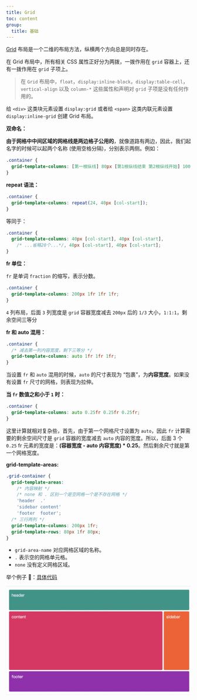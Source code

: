 ```yaml
---
title: Grid
toc: content
group:
  title: 基础
---
```


[Grid](https://developer.mozilla.org/zh-CN/docs/Web/CSS/grid) 布局是一个二维的布局方法，纵横两个方向总是同时存在。

在 Grid 布局中，所有相关 CSS 属性正好分为两拨，一拨作用在 `grid` 容器上，还有一拨作用在 `grid` 子项上。

> 在 `Grid` 布局中，`float`，`display:inline-block`，`display:table-cell`，`vertical-align` 以及 `column-*` 这些属性和声明对 `grid` 子项是没有任何作用的。

给 `<div>` 这类块元素设置 `display:grid` 或者给 `<span>` 这类内联元素设置 `display:inline-grid` 创建 Grid 布局。

**双命名：**

**由于网格中中间区域的网格线是两边格子公用的**，就像道路有两边，因此，我们起名字的时候可以起两个名称 (使用空格分隔)，分别表示两侧。例如：

```css
.container {
  grid-template-columns: [第一根纵线] 80px [第1根纵线结束 第2根纵线开始] 100px [最后的结束线];
}
```

**repeat 语法：**

```css
.container {
  grid-template-columns: repeat(24, 40px [col-start]);
}
```

等同于：

```css
.container {
  grid-template-columns: 40px [col-start], 40px [col-start],
    /* ...省略20个...*/, 40px [col-start], 40px [col-start];
}
```

**fr 单位：**

`fr` 是单词 `fraction` 的缩写，表示分数。

```css
.container {
  grid-template-columns: 200px 1fr 1fr 1fr;
}
```

`4` 列布局，后面 `3` 列宽度是 `grid` 容器宽度减去 `200px` 后的 `1/3` 大小，`1:1:1`，剩余空间三等分

**fr 和 auto 混用：**

```css
.container {
  /* 减去第一列内容宽度，剩下三等分 */
  grid-template-columns: auto 1fr 1fr 1fr;
}
```

当设置 `fr` 和 `auto` 混用的时候，`auto` 的尺寸表现为 “包裹”，为**内容宽度**。如果没有设置 `fr` 尺寸的网格，则表现为拉伸。

**当 `fr` 数值之和小于 `1` 时：**

```css
.container {
  grid-template-columns: auto 0.25fr 0.25fr 0.25fr;
}
```

这里计算就相对复杂些，首先，由于第一个网格尺寸设置为 `auto`，因此 `fr` 计算需要的剩余空间尺寸是 `grid` 容器的宽度减去 `auto` 内容的宽度。所以，后面 3 个 `0.25` fr 元素的宽度是：**(容器宽度 - auto 内容宽度) \* 0.25**。然后剩余尺寸就是第一个网格宽度。

**grid-template-areas:**

```css
.grid-container {
  grid-template-areas:
    /* 内容映射 */
    /* none 和 . 区别一个是空网格一个是不存在网格 */
    'header  .'
    'sidebar content'
    'footer  footer';
  /* 三行两列 */
  grid-template-columns: 200px 1fr;
  grid-template-rows: 80px 1fr 80px;
}
```

- `grid-area-name` 对应网格区域的名称。
- `.` 表示空的网格单元格。
- `none` 没有定义网格区域。

举个例子 🌰：[具体代码](./code/grid.html)

![](https://raw.githubusercontent.com/chuenwei0129/my-picgo-repo/master/css/grid-2.png)
